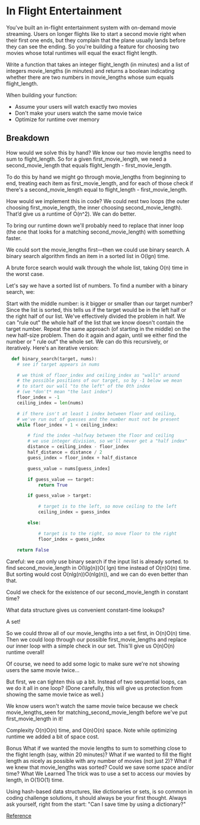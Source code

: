 # In Flight Entertainment

You've built an in-flight entertainment system with on-demand movie streaming. Users on longer flights like to start a
second movie right when their first one ends, but they complain that the plane usually lands before they can see the
ending. So you're building a feature for choosing two movies whose total runtimes will equal the exact flight length.

Write a function that takes an integer flight_length (in minutes) and a list of integers movie_lengths (in minutes) and
returns a boolean indicating whether there are two numbers in movie_lengths whose sum equals flight_length.

When building your function:

+ Assume your users will watch exactly two movies
+ Don't make your users watch the same movie twice
+ Optimize for runtime over memory

## Breakdown 

How would we solve this by hand? We know our two movie lengths need to sum to flight_length. So for a given
first_movie_length, we need a second_movie_length that equals flight_length - first_movie_length.

To do this by hand we might go through movie_lengths from beginning to end, treating each item as first_movie_length,
and for each of those check if there's a second_movie_length equal to flight_length - first_movie_length.

How would we implement this in code? We could nest two loops (the outer choosing first_movie_length, the inner choosing
second_movie_length). That’d give us a runtime of O(n^2). We can do better.

To bring our runtime down we'll probably need to replace that inner loop (the one that looks for a matching
second_movie_length) with something faster.

We could sort the movie_lengths first—then we could use binary search. A binary search algorithm finds an item in a
sorted list in O(lgn) time.

A brute force search would walk through the whole list, taking O(n) time in the worst case.

Let's say we have a sorted list of numbers. To find a number with a binary search, we:

Start with the middle number: is it bigger or smaller than our target number? Since the list is sorted, this tells us if
the target would be in the left half or the right half of our list. We've effectively divided the problem in half. We
can "rule out" the whole half of the list that we know doesn't contain the target number. Repeat the same approach (of
starting in the middle) on the new half-size problem. Then do it again and again, until we either find the number or "
rule out" the whole set. We can do this recursively, or iteratively. Here's an iterative version:

``` python
  def binary_search(target, nums):
    # see if target appears in nums

    # we think of floor_index and ceiling_index as "walls" around
    # the possible positions of our target, so by -1 below we mean
    # to start our wall "to the left" of the 0th index
    # (we *don't* mean "the last index")
    floor_index = -1
    ceiling_index = len(nums)

    # if there isn't at least 1 index between floor and ceiling,
    # we've run out of guesses and the number must not be present
    while floor_index + 1 < ceiling_index:

        # find the index ~halfway between the floor and ceiling
        # we use integer division, so we'll never get a "half index"
        distance = ceiling_index - floor_index
        half_distance = distance / 2
        guess_index = floor_index + half_distance

        guess_value = nums[guess_index]

        if guess_value == target:
            return True

        if guess_value > target:

            # target is to the left, so move ceiling to the left
            ceiling_index = guess_index

        else:

            # target is to the right, so move floor to the right
            floor_index = guess_index

    return False
```

Careful: we can only use binary search if the input list is already sorted. to find second_movie_length in O(\lg{n})O(
lgn) time instead of O(n)O(n) time. But sorting would cost O(nlg(n))O(nlg(n)), and we can do even better than that.

Could we check for the existence of our second_movie_length in constant time?

What data structure gives us convenient constant-time lookups?

A set!

So we could throw all of our movie_lengths into a set first, in O(n)O(n) time. Then we could loop through our possible
first_movie_lengths and replace our inner loop with a simple check in our set. This'll give us O(n)O(n) runtime overall!

Of course, we need to add some logic to make sure we're not showing users the same movie twice...

But first, we can tighten this up a bit. Instead of two sequential loops, can we do it all in one loop?
(Done carefully, this will give us protection from showing the same movie twice as well.)

We know users won't watch the same movie twice because we check movie_lengths_seen for matching_second_movie_length
before we've put first_movie_length in it!

Complexity O(n)O(n) time, and O(n)O(n) space. Note while optimizing runtime we added a bit of space cost.

Bonus What if we wanted the movie lengths to sum to something close to the flight length (say, within 20 minutes)? What
if we wanted to fill the flight length as nicely as possible with any number of movies (not just 2)? What if we knew
that movie_lengths was sorted? Could we save some space and/or time? What We Learned The trick was to use a set to
access our movies by length, in O(1)O(1) time.

Using hash-based data structures, like dictionaries or sets, is so common in coding challenge solutions, it should
always be your first thought. Always ask yourself, right from the start: "Can I save time by using a dictionary?"

[Reference](https://www.interviewcake.com/question/python/inflight-entertainment?utm_source=weekly_email&utm_campaign=weekly_email&utm_medium=email)